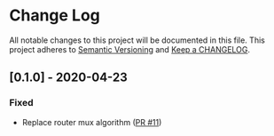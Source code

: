 # Change Log

All notable changes to this project will be documented in this file. This project adheres to [Semantic Versioning](http://semver.org/) and [Keep a CHANGELOG](http://keepachangelog.com/).

## [0.1.0] - 2020-04-23

### Fixed

- Replace router mux algorithm ([PR #11](https://github.com/Theodus/jennet/pull/11))

